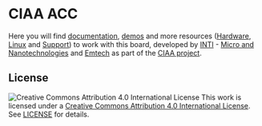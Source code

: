 # CIAA ACC

Here you will find [documentation](doc), [demos](demos) and more resources ([Hardware](hw), [Linux](linux) and [Support](support)) to work with this board, developed by [INTI](http://www.inti.gob.ar/) - [Micro and Nanotechnologies](https://www.inti.gob.ar/areas/desarrollo-tecnologico-e-innovacion/areas-de-conocimiento/micro-y-nanotecnologias) and [Emtech](https://www.emtech.com.ar/) as part of the [CIAA project](http://www.proyecto-ciaa.com.ar/).

## License

![Creative Commons Attribution 4.0 International License](https://i.creativecommons.org/l/by/4.0/88x31.png)
This work is licensed under a [Creative Commons Attribution 4.0 International License](http://creativecommons.org/licenses/by/4.0).
See [LICENSE](LICENSE) for details.
